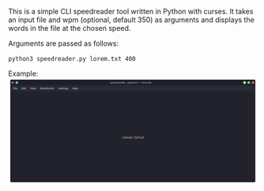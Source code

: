 This is a simple CLI speedreader tool written in Python with curses. It takes an input file and wpm (optional, default 350) as arguments and displays the words in the file at the chosen speed.

Arguments are passed as follows:

```
python3 speedreader.py lorem.txt 400
```

Example:
![example](example.png)
